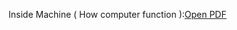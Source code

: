 
Inside Machine ( How computer function ):[Open PDF](https://github.com/triuyen/Open_Library/blob/main/CS/Inside_Machine.pdf)

